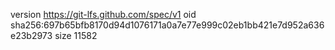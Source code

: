 version https://git-lfs.github.com/spec/v1
oid sha256:697b65bfb8170d94d1076171a0a7e77e999c02eb1bb421e7d952a636e23b2973
size 11582
